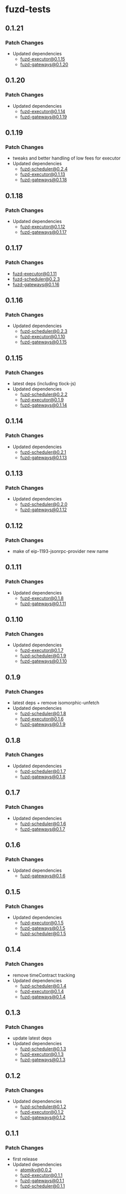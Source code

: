 # fuzd-tests

## 0.1.21

### Patch Changes

- Updated dependencies
  - fuzd-executor@0.1.15
  - fuzd-gateways@0.1.20

## 0.1.20

### Patch Changes

- Updated dependencies
  - fuzd-executor@0.1.14
  - fuzd-gateways@0.1.19

## 0.1.19

### Patch Changes

- tweaks and better handling of low fees for executor
- Updated dependencies
  - fuzd-scheduler@0.2.4
  - fuzd-executor@0.1.13
  - fuzd-gateways@0.1.18

## 0.1.18

### Patch Changes

- Updated dependencies
  - fuzd-executor@0.1.12
  - fuzd-gateways@0.1.17

## 0.1.17

### Patch Changes

- fuzd-executor@0.1.11
- fuzd-scheduler@0.2.3
- fuzd-gateways@0.1.16

## 0.1.16

### Patch Changes

- Updated dependencies
  - fuzd-scheduler@0.2.3
  - fuzd-executor@0.1.10
  - fuzd-gateways@0.1.15

## 0.1.15

### Patch Changes

- latest deps (including tlock-js)
- Updated dependencies
  - fuzd-scheduler@0.2.2
  - fuzd-executor@0.1.9
  - fuzd-gateways@0.1.14

## 0.1.14

### Patch Changes

- Updated dependencies
  - fuzd-scheduler@0.2.1
  - fuzd-gateways@0.1.13

## 0.1.13

### Patch Changes

- Updated dependencies
  - fuzd-scheduler@0.2.0
  - fuzd-gateways@0.1.12

## 0.1.12

### Patch Changes

- make of eip-1193-jsonrpc-provider new name

## 0.1.11

### Patch Changes

- Updated dependencies
  - fuzd-executor@0.1.8
  - fuzd-gateways@0.1.11

## 0.1.10

### Patch Changes

- Updated dependencies
  - fuzd-executor@0.1.7
  - fuzd-scheduler@0.1.9
  - fuzd-gateways@0.1.10

## 0.1.9

### Patch Changes

- latest deps + remove isomorphic-unfetch
- Updated dependencies
  - fuzd-scheduler@0.1.8
  - fuzd-executor@0.1.6
  - fuzd-gateways@0.1.9

## 0.1.8

### Patch Changes

- Updated dependencies
  - fuzd-scheduler@0.1.7
  - fuzd-gateways@0.1.8

## 0.1.7

### Patch Changes

- Updated dependencies
  - fuzd-scheduler@0.1.6
  - fuzd-gateways@0.1.7

## 0.1.6

### Patch Changes

- Updated dependencies
  - fuzd-gateways@0.1.6

## 0.1.5

### Patch Changes

- Updated dependencies
  - fuzd-executor@0.1.5
  - fuzd-gateways@0.1.5
  - fuzd-scheduler@0.1.5

## 0.1.4

### Patch Changes

- remove timeContract tracking
- Updated dependencies
  - fuzd-scheduler@0.1.4
  - fuzd-executor@0.1.4
  - fuzd-gateways@0.1.4

## 0.1.3

### Patch Changes

- update latest deps
- Updated dependencies
  - fuzd-scheduler@0.1.3
  - fuzd-executor@0.1.3
  - fuzd-gateways@0.1.3

## 0.1.2

### Patch Changes

- Updated dependencies
  - fuzd-scheduler@0.1.2
  - fuzd-executor@0.1.2
  - fuzd-gateways@0.1.2

## 0.1.1

### Patch Changes

- first release
- Updated dependencies
  - atomikv@0.0.2
  - fuzd-executor@0.1.1
  - fuzd-gateways@0.1.1
  - fuzd-scheduler@0.1.1

